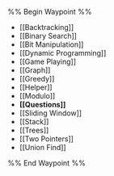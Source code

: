 %% Begin Waypoint %%
- [[Backtracking]]
- [[Binary Search]]
- [[Bit Manipulation]]
- [[Dynamic Programming]]
- [[Game Playing]]
- [[Graph]]
- [[Greedy]]
- [[Helper]]
- [[Modulo]]
- **[[Questions]]**
- [[Sliding Window]]
- [[Stack]]
- [[Trees]]
- [[Two Pointers]]
- [[Union Find]]

%% End Waypoint %%